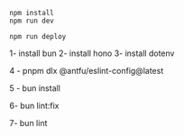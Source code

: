 ```
npm install
npm run dev
```

```
npm run deploy
```

1- install bun
2- install hono
3- install dotenv

4 - pnpm dlx @antfu/eslint-config@latest

5 - bun install

6- bun lint:fix

7- bun lint

